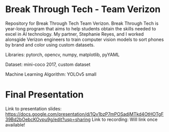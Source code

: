 # Break Through Tech - Team Verizon
Repository for Break Through Tech Team Verizon. Break Through Tech is year-long program that aims to help students obtain the skills needed to excel in AI technology. My partner, Stephanie Reyes, and I worked alonsgide Verizon engineers to train computer vision models to sort phones by brand and color using custom datasets. 

Libraries: pytorch, opencv, numpy, matplotlib, pyYAML

Dataset: mini-coco 2017, custom dataset

Machine Learning Algorithm: YOLOv5 small

# Final Presentation
Link to presentation slides: https://docs.google.com/presentation/d/1Qv1bzP7mPOSadjMTkd4OtHOTgF39Bd2bOebcKOvpu9g/edit?usp=sharing
Link to recording: Will link once available!
